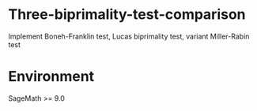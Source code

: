 # Three-biprimality-test-comparison
Implement Boneh-Franklin test, Lucas biprimality test, variant Miller-Rabin test

# Environment
SageMath >= 9.0
